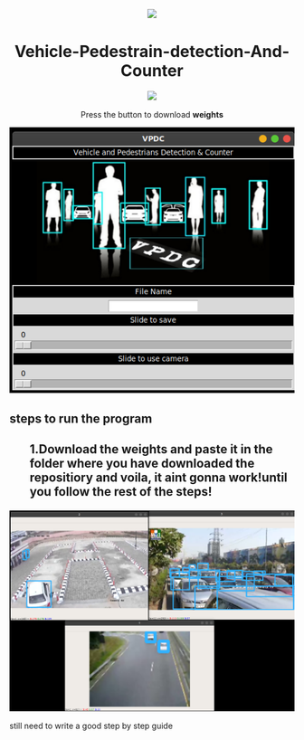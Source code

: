 <p align="center">
  <img src="https://github.com/akbloodadarsh/Vehicle-Pedestrian-Detection-and-Counter/blob/master/VPDC.png?raw=true">
</p>
<h1 align="center">
  Vehicle-Pedestrain-detection-And-Counter
</h1>
<p align="center">
  <a href="https://drive.google.com/file/d/1ynnhkMcZGlq0-eTau4Q9l1u5dAR0bVp8/view?usp=sharing">
    <img src="http://www.presentationpro.com/images/product/medium/slide/PPP_CGENE_LT3_Presentation-PowerPoint-Slide-Graphic_Push_Button_Up.jpg">
  </a>
</p>
<p align="center">
  Press the button to download <b>weights</b>
</p>

<p align="center">
  <img src="https://github.com/akbloodadarsh/None-of-your-concern/blob/master/VPDC/2.png?raw=true">
</p>
<h2>steps to run the program</h2>
<h2>
  <ol>1.Download the weights and paste it in the folder where you have downloaded the repositiory and voila, it aint       gonna work!until you follow the rest of the steps!
  </ol>
</h2>
 <p align="center">
    <img src="https://github.com/akbloodadarsh/None-of-your-concern/blob/master/VPDC/1.png?raw=true">
 </p>
still need to write a good step by step guide
